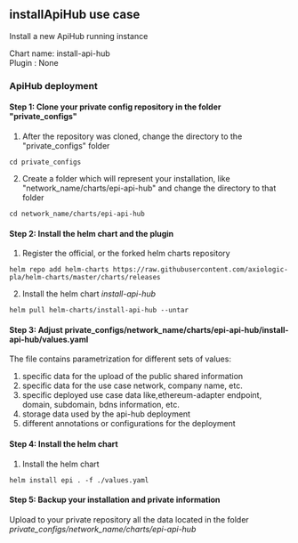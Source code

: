 

## installApiHub use case

Install a new ApiHub running instance

Chart name: install-api-hub <br/>
Plugin : None

### ApiHub deployment

#### Step 1: Clone your private config repository in the folder "private_configs"


1. After the repository was cloned, change the directory to the "private_configs" folder
```shell
cd private_configs
```
2. Create a folder which will represent your installation, like "network_name/charts/epi-api-hub" and change the directory to that folder
```shell
cd network_name/charts/epi-api-hub
```

#### Step 2: Install the helm chart and the plugin

1. Register the official, or the forked helm charts repository
```shell
helm repo add helm-charts https://raw.githubusercontent.com/axiologic-pla/helm-charts/master/charts/releases
```
2. Install the helm chart _install-api-hub_
```shell
helm pull helm-charts/install-api-hub --untar
```


#### Step 3: Adjust private_configs/network_name/charts/epi-api-hub/install-api-hub/values.yaml

The file contains parametrization for different sets of values:
1. specific data for the upload of the public shared information
2. specific data for the use case network, company name, etc.
3. specific deployed use case data like,ethereum-adapter endpoint, domain, subdomain, bdns information, etc.
4. storage data used by the api-hub deployment
5. different annotations or configurations for the deployment

#### Step 4: Install the helm chart

1. Install the helm chart
```shell
helm install epi . -f ./values.yaml
```

#### Step 5: Backup your installation and private information

Upload to your private repository all the data located in the folder _private_configs/network_name/charts/epi-api-hub_


